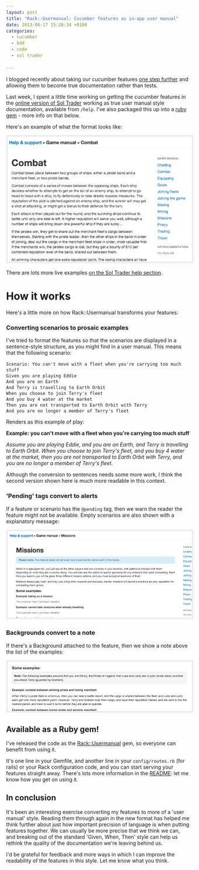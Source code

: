 ```yaml
---
layout: post
title: "Rack::Usermanual: Cucumber features as in-app user manual"
date: 2013-06-17 15:28:34 +0100
categories:
  - cucumber
  - bdd
  - code
  - sol trader

---
```


<style>
  img { border: 5px solid #eee; }
</style>

I blogged recently about taking our cucumber features [one step further](http://chrismdp.com/2013/04/features-are-documentation-not-tests/) and allowing them to become true documentation rather than tests.

Last week, I spent a little time working on getting the cucumber features in the [online version of Sol Trader](http://online.soltrader.net) working as true user manual style documentation, available from `/help`. I've also packaged this up into a [ruby gem](http://rubygems.org/gems/rack-usermanual) - more info on that below.

Here's an example of what the format looks like:

![example shot](/files/rack-usermanual-1.png)

There are lots more live examples [on the Sol Trader help section](http://online.soltrader.net/help).

# How it works

Here's a little more on how Rack::Usermanual transforms your features:

### Converting scenarios to prosaic examples

I've tried to format the features so that the scenarios are displayed in a sentence-style structure, as you might find in a user manual. This means that the following scenario:

    Scenario: You can't move with a fleet when you're carrying too much stuff
    Given you are playing Eddie
    And you are on Earth
    And Terry is travelling to Earth Orbit
    When you choose to join Terry's fleet
    And you buy 4 water at the market
    Then you are not transported to Earth Orbit with Terry
    And you are no longer a member of Terry's fleet

Renders as this example of play:

<div class='well'>
<p><strong>Example: you can't move with a fleet when you're carrying too much stuff</strong></p>

<p><em>Assume you are playing Eddie, and you are on Earth, and Terry is travelling to Earth Orbit. When you choose to join Terry's fleet, and you buy 4 water at the market, then you are not transported to Earth Orbit with Terry, and you are no longer a member of Terry's fleet.</em></p>
</div>

Although the conversion to sentences needs some more work, I think the second version shown here is much more readable in this context.

### 'Pending' tags convert to alerts

If a feature or scenario has the `@pending` tag, then we warn the reader the feature might not be available. Empty scenarios are also shown with a explanatory message:

![example shot](/files/rack-usermanual-2.png)

### Backgrounds convert to a note

If there's a Background attached to the feature, then we show a note above the list of the examples:

![example shot](/files/rack-usermanual-3.png)

## Available as a Ruby gem!

I've released the code as the [Rack::Usermanual](http://github.com/chrismdp/rack-usermanual) gem, so everyone can benefit from using it.

It's one line in your Gemfile, and another line in your `config/routes.rb` (for rails) or your Rack configuration code, and you can start serving your features straight away. There's lots more information in the [README](http://github.com/chrismdp/rack-usermanual): let me know how you get on using it.

## In conclusion

It's been an interesting exercise converting my features to more of a 'user manual' style. Reading them through again in the new format has helped me think further about just how important precision of language is when putting features together. We can usually be more precise that we think we can, and breaking out of the standard 'Given, When, Then' style can help us rethink the quality of the documentation we're leaving behind us.

I'd be grateful for feedback and more ways in which I can improve the readability of the features in this style. Let me know what you think.

